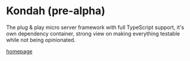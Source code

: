 # Kondah (pre-alpha)

The plug & play micro server framework with full TypeScript support, it's own dependency container,
strong view on making everything testable while not being opinionated.

[homepage](https://kondah.dev)
